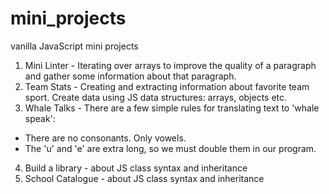 # mini_projects
vanilla JavaScript mini projects

1. Mini Linter - Iterating over arrays to improve the quality of a paragraph and gather some information about that paragraph.
2. Team Stats - Creating and extracting information about favorite team sport. Create data using JS data structures: arrays, objects etc. 
3. Whale Talks - There are a few simple rules for translating text to 'whale speak': 
  - There are no consonants. Only vowels.
  - The 'u' and 'e' are extra long, so we must double them in our program.
4. Build a library - about JS class syntax and inheritance
5. School Catalogue - about JS class syntax and inheritance


